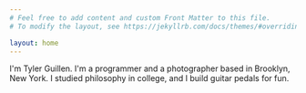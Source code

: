 ```yaml
---
# Feel free to add content and custom Front Matter to this file.
# To modify the layout, see https://jekyllrb.com/docs/themes/#overriding-theme-defaults

layout: home
---
```


I'm Tyler Guillen. I'm a programmer and a photographer based in Brooklyn, New York. I studied philosophy in college, and I build guitar pedals for fun.
